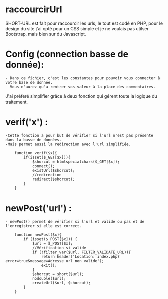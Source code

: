 #                                                       raccourcirUrl

 SHORT-URL est fait pour raccourcir les urls, le tout est codé en PHP, pour le design du site j'ai opté pour un CSS simple 
 et je ne voulais pas utilser Bootstrap, mais bien sur du Javascript.


# Config (connection basse de donnée):
    - Dans ce fichier, c'est les constantes pour pouvoir vous connecter à votre base de donnée.
      Vous n'aurez qu'a rentrer vos valeur à la place des commentaires.


 J'ai préferé simplifier grâce à deux fonction qui gérent toute la logique du traitement.

# verif('x') :
    -Cette fonction a pour but de vérifier si l'url n'est pas présente dans la basse de données.
    -Mais permet aussi la redirection avec l'url simplifiée.

        function verif($x){
            if(isset($_GET[$x])){
                $shorcut = htmlspecialchars($_GET[$x]);
                connect();  
                existUrl($shorcut);
                //redirection
                redirect($shorcut);   
            }
        }    


# newPost('url') :
    - newPost() permet de vérifier si l'url et valide ou pas et de l'enregistrer si elle est correct.

        function newPost($x){
            if (isset($_POST[$x])) {
                $url = $_POST[$x];
                //Vérification si valide
                if (!filter_var($url, FILTER_VALIDATE_URL)){
                    return header('Location: index.php?error=true&message=Adresse url non valide');
                    exit();
                }
                $shorcut = short($url);
                nodouble($url);
                createUrl($url, $shorcut);
            }
        }

